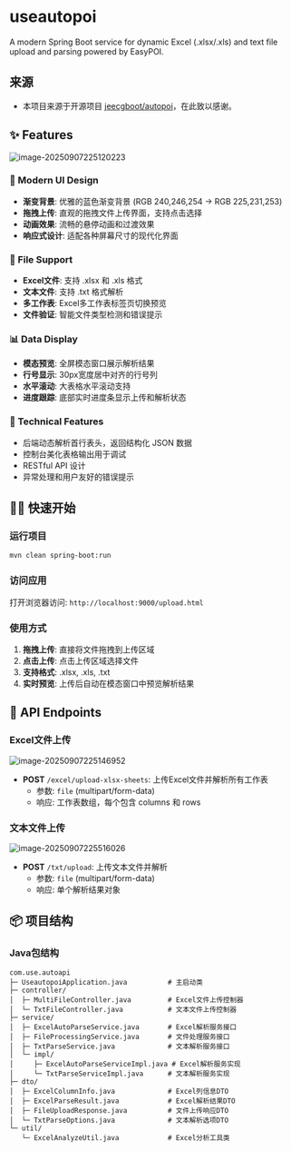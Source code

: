 # useautopoi

A modern Spring Boot service for dynamic Excel (.xlsx/.xls) and text file upload and parsing powered by EasyPOI.

## 来源
- 本项目来源于开源项目 [jeecgboot/autopoi](https://github.com/jeecgboot/autopoi)，在此致以感谢。

## ✨ Features

![image-20250907225120223](https://s2.loli.net/2025/09/07/mJHRkLOhAvBC75K.png)

### 🎨 Modern UI Design
- **渐变背景**: 优雅的蓝色渐变背景 (RGB 240,246,254 → RGB 225,231,253)
- **拖拽上传**: 直观的拖拽文件上传界面，支持点击选择
- **动画效果**: 流畅的悬停动画和过渡效果
- **响应式设计**: 适配各种屏幕尺寸的现代化界面

### 📁 File Support
- **Excel文件**: 支持 .xlsx 和 .xls 格式
- **文本文件**: 支持 .txt 格式解析
- **多工作表**: Excel多工作表标签页切换预览
- **文件验证**: 智能文件类型检测和错误提示

### 📊 Data Display
- **模态预览**: 全屏模态窗口展示解析结果
- **行号显示**: 30px宽度居中对齐的行号列
- **水平滚动**: 大表格水平滚动支持
- **进度跟踪**: 底部实时进度条显示上传和解析状态

### 🔧 Technical Features
- 后端动态解析首行表头，返回结构化 JSON 数据
- 控制台美化表格输出用于调试
- RESTful API 设计
- 异常处理和用户友好的错误提示

## 🏃‍♂️ 快速开始

### 运行项目
```bash
mvn clean spring-boot:run
```

### 访问应用
打开浏览器访问: `http://localhost:9000/upload.html`

### 使用方式
1. **拖拽上传**: 直接将文件拖拽到上传区域
2. **点击上传**: 点击上传区域选择文件
3. **支持格式**: .xlsx, .xls, .txt
4. **实时预览**: 上传后自动在模态窗口中预览解析结果

## 🚀 API Endpoints

### Excel文件上传

![image-20250907225146952](https://s2.loli.net/2025/09/07/275OahtpsJn9ECd.png)

- **POST** `/excel/upload-xlsx-sheets`: 上传Excel文件并解析所有工作表
  - 参数: `file` (multipart/form-data)
  - 响应: 工作表数组，每个包含 columns 和 rows

### 文本文件上传

![image-20250907225516026](https://s2.loli.net/2025/09/07/N8fzoTrKMOGhm1Z.png)

- **POST** `/txt/upload`: 上传文本文件并解析
  - 参数: `file` (multipart/form-data)
  - 响应: 单个解析结果对象

## 📦 项目结构

### Java包结构
```
com.use.autoapi
├─ UseautopoiApplication.java          # 主启动类
├─ controller/
│  ├─ MultiFileController.java         # Excel文件上传控制器
│  └─ TxtFileController.java           # 文本文件上传控制器
├─ service/
│  ├─ ExcelAutoParseService.java       # Excel解析服务接口
│  ├─ FileProcessingService.java       # 文件处理服务接口
│  ├─ TxtParseService.java             # 文本解析服务接口
│  └─ impl/
│     ├─ ExcelAutoParseServiceImpl.java # Excel解析服务实现
│     └─ TxtParseServiceImpl.java      # 文本解析服务实现
├─ dto/
│  ├─ ExcelColumnInfo.java             # Excel列信息DTO
│  ├─ ExcelParseResult.java            # Excel解析结果DTO
│  ├─ FileUploadResponse.java          # 文件上传响应DTO
│  └─ TxtParseOptions.java             # 文本解析选项DTO
└─ util/
   └─ ExcelAnalyzeUtil.java            # Excel分析工具类
```



